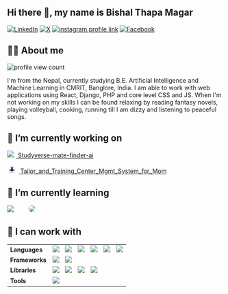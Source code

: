 ## Hi there 👋, my name is Bishal Thapa Magar

[![LinkedIn](https://img.shields.io/badge/LinkedIn-0A66C2?style=for-the-badge&logo=linkedin&logoColor=white)](https://www.linkedin.com/in/bishal-thapa-magar-2002-10-15-morning/)
[![X](https://img.shields.io/badge/X-000000?style=for-the-badge&logo=x&logoColor=white)](https://x.com/Bishal__Thapa)
[![instagram profile link](https://img.shields.io/badge/Instagram-E4405F?style=for-the-badge&logo=instagram&logoColor=white)](https://www.instagram.com/bishal_7hapa_magar/)
[![Facebook](https://img.shields.io/badge/-Facebook-1877F2?style=for-the-badge&logo=facebook&logoColor=white)](https://www.facebook.com/bishalthapa2022)
<!--
[![youtube channel link](https://img.shields.io/badge/YouTube-FF0000?style=for-the-badge&logo=youtube&logoColor=white)](https://www.youtube.com/@Pramit2000)
[![discord server link](https://img.shields.io/badge/Discord-7289DA?style=for-the-badge&logo=discord&logoColor=white)](https://discordapp.com/users/617644526886060062)
-->


## 🙋‍♂️ About me

![profile view count](https://komarev.com/ghpvc/?username=BishalThapaMagar)

I'm from the Nepal, currently studying B.E. Artificial Intelligence and Machine Learning in CMRIT, Banglore, India. I am able to work with web applications using React, Django, PHP and core level CSS and JS. When I'm not working on my skills I can be found relaxing by reading fantasy novels, playing volleyball, cooking, running till I am dizzy and listening to peaceful songs.


## 🔭 I’m currently working on 

[<img src="https://cdn-icons-png.flaticon.com/512/2920/2920320.png" height="20px" style="margin-right:5px" /> Studyverse-mate-finder-ai](https://github.com/AnupDangi/studyverse-mate-finder-ai)

[<img src="https://github.com/BishalThapaMagar/BishalThapaMagar/blob/main/images/tailor_mom.png" height="20px" style="border-radius:20px;margin-right:5px" /> Tailor_and_Training_Center_Mgmt_System_for_Mom](https://github.com/BishalThapaMagar/Tailor_and_Training_Center_Mgmt_System_for_Mom)



## 🌱 I’m currently learning 

<p float="left">
  <img src="https://cdn.jsdelivr.net/gh/devicons/devicon/icons/dot-net/dot-net-original.svg" width="40" style="margin-right:10px;" />
  <img src="https://upload.wikimedia.org/wikipedia/en/9/9e/Flag_of_Japan.svg" width="35" style="margin-right:10px;margin-left:20px;margin-bottom:50;border-radius:8px"/>
</p>


## 🔨 I can work with


<table>
  <tr>
    <td align="left"><strong>Languages</strong></td>
    <td>
      <img src="https://cdn.jsdelivr.net/gh/devicons/devicon/icons/c/c-original.svg" width="30" style="margin-right:10px;" />
      <img src="https://cdn.jsdelivr.net/gh/devicons/devicon/icons/csharp/csharp-original.svg" width="30" style="margin-right:10px;" />
      <img src="https://cdn.jsdelivr.net/gh/devicons/devicon/icons/java/java-original.svg" width="30" style="margin-right:10px;" />
      <img src="https://cdn.jsdelivr.net/gh/devicons/devicon/icons/python/python-original.svg" width="30" style="margin-right:10px;" />
      <img src="https://cdn.jsdelivr.net/gh/devicons/devicon/icons/php/php-original.svg" width="30" style="margin-right:10px;" />
      <img src="https://cdn.jsdelivr.net/gh/devicons/devicon/icons/javascript/javascript-original.svg" width="30" />
    </td>
  </tr>
  <tr>
    <td align="left"><strong>Frameworks</strong></td>
    <td>
      <img src="https://cdn.jsdelivr.net/gh/devicons/devicon/icons/react/react-original.svg" width="30" style="margin-right:10px;" />
      <img src="https://cdn.jsdelivr.net/gh/devicons/devicon/icons/django/django-plain.svg" width="30" />
    </td>
  </tr>
  <tr>
    <td align="left"><strong>Libraries</strong></td>
    <td>
      <img src="https://cdn.jsdelivr.net/gh/devicons/devicon/icons/pandas/pandas-original.svg" width="30" style="margin-right:10px;" />
      <img src="https://cdn.jsdelivr.net/gh/devicons/devicon/icons/numpy/numpy-original.svg" width="30" style="margin-right:10px;" />
      <img src="https://cdn.jsdelivr.net/gh/devicons/devicon/icons/tensorflow/tensorflow-original.svg" width="30" style="margin-right:10px;" />
      <img src="https://cdn.jsdelivr.net/gh/devicons/devicon/icons/pytorch/pytorch-original.svg" width="30" />
    </td>
  </tr>
  <tr>
    <td align="left"><strong>Tools</strong></td>
    <td>
      <img src="https://cdn.jsdelivr.net/gh/devicons/devicon/icons/git/git-original.svg" width="30" />
    </td>
  </tr>
</table>

